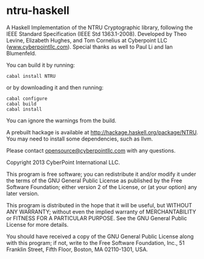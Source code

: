ntru-haskell
============

A Haskell Implementation of the NTRU Cryptographic library, following the IEEE Standard Specification (IEEE Std 1363.1-2008).
Developed by Theo Levine, Elizabeth Hughes, and Tom Cornelius at Cyberpoint LLC (www.cyberpointllc.com).  Special thanks as well to Paul Li and Ian Blumenfeld.

You can build it by running:
```
cabal install NTRU
```

or by downloading it and then running: 
```
cabal configure
cabal build
cabal install 
```
You can ignore the warnings from the build. 

A prebuilt hackage is available at http://hackage.haskell.org/package/NTRU. You may need to install some dependencies, such as llvm. 

Please contact opensource@cyberpointllc.com with any questions. 

Copyright 2013 CyberPoint International LLC.

This program is free software; you can redistribute it and/or
modify it under the terms of the GNU General Public License
as published by the Free Software Foundation; either version 2
of the License, or (at your option) any later version.

This program is distributed in the hope that it will be useful,
but WITHOUT ANY WARRANTY; without even the implied warranty of
MERCHANTABILITY or FITNESS FOR A PARTICULAR PURPOSE.  See the
GNU General Public License for more details.

You should have received a copy of the GNU General Public License
along with this program; if not, write to the Free Software
Foundation, Inc., 51 Franklin Street, Fifth Floor, Boston, MA  02110-1301, USA.
